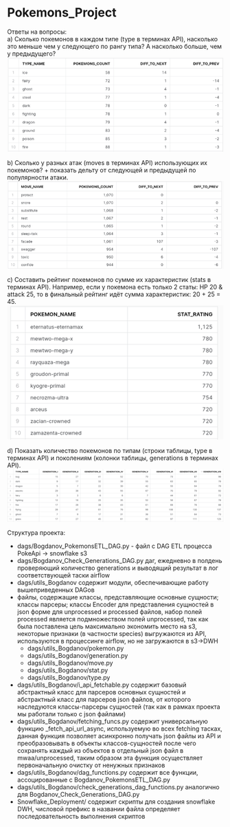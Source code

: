 # Pokemons_Project
Ответы на вопросы:  
a) Сколько покемонов в каждом типе (type в терминах API), насколько это меньше чем у следующего по рангу типа? А насколько больше, чем у предыдущего?  
![img_1.png](images/img_1.png)  

b) Сколько у разных атак (moves в терминах API) использующих их покемонов? + показать дельту от следующей и предыдущей по популярности атаки.  
![img_4.png](images/img_2.png)

c) Составить рейтинг покемонов по сумме их характеристик (stats в терминах API). Например, если у покемона есть только 2 статы: HP 20 & attack 25, то в финальный рейтинг идёт сумма характеристик: 20 + 25 = 45.  
![img_3.png](images/img_3.png)

d) Показать количество покемонов по типам (строки таблицы, type в терминах API) и поколениям (колонки таблицы, generations в терминах API).  
![img.png](images/img_4.png)

Структура проекта:
* dags/Bogdanov_PokemonsETL_DAG.py - файл с DAG ETL процесса PokeApi -> snowflake s3
* dags/Bogdanov_Check_Generations_DAG.py даг, ежедневно в полдень проверяющий количество generations и выводящий результат в лог соответствующей таски airflow
* dags/utils_Bogdanov содержит модули, обеспечивающие работу вышеприведенных DAGов 
* файлы, содержащие классы, представляющие основные сущности; классы парсеры; классы Encoder для представления сущностей в json форме для unprocessed и processed файлов, набор полей processed является подмножеством полей unprocessed, так как была поставлена цель максимально экономить место на s3, некоторые признаки (в частности species) выгружаются из API, используются в процессинге airflow, но не загружаются в s3->DWH
  * dags/utils_Bogdanov/pokemon.py
  * dags/utils_Bogdanov/generation.py
  * dags/utils_Bogdanov/move.py
  * dags/utils_Bogdanov/stat.py
  * dags/utils_Bogdanov/type.py
* dags/utils_Bogdanov/i_api_fetchable.py содержит базовый абстрактный класс для парсеров основных сущностей и абстрактный класс для парсеров json файлов, от которого наследуются классы-парсеры сущностей (так как в рамках проекта мы работали только с json файлами)
* dags/utils_Bogdanov/fetching_funcs.py содержит универсальную функцию _fetch_api_url_async, используемую во всех fetching тасках, данная функция позволяет асинхронно получать json файлы из API и преобразовывать в объекты классов-сущностей после чего сохранять каждый из объектов в отдельный json файл в mwaa/unprocessed, таким образом эта функция осуществляет первоначальную очистку от ненужных признаков
* dags/utils_Bogdanov/dag_functions.py содержит все функции, ассоцированные с Bogdanov_PokemonsETL_DAG.py
* dags/utils_Bogdanov/check_generations_dag_functions.py аналогично для Bogdanov_Check_Generations_DAG.py
* Snowflake_Deployment/ содержит скрипты для создания snowflake DWH, числовой префикс в названии файла определяет последовательность выполнения скриптов  






